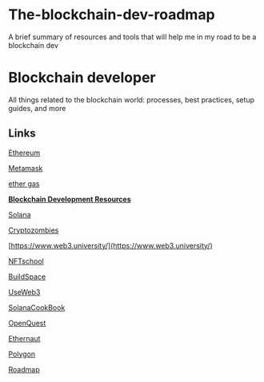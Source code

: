 # The-blockchain-dev-roadmap
A brief summary of resources and tools that will help me in my road to be a blockchain dev
# Blockchain developer

All things related to the blockchain world: processes, best practices, setup guides, and more

## Links

[Ethereum](https://ethereum.org/en/)

[Metamask](https://chrome.google.com/webstore/detail/metamask/nkbihfbeogaeaoehlefnkodbefgpgknn?hl=es)

[ether gas](https://ethgasstation.info/)

**[Blockchain Development Resources](https://github.com/PatrickAlphaC/Blockchain-Development-Resources)**

[Solana](https://solana.com/)

[Cryptozombies](https://cryptozombies.io/)

[https://www.web3.university/](https://www.web3.university/)

[NFTschool](https://nftschool.dev/)

[BuildSpace](https://buildspace.so/)

[UseWeb3](https://www.useweb3.xyz/)

[SolanaCookBook](https://solanacookbook.com/#contributing)

[OpenQuest](https://openquest.xyz/)

[Ethernaut](https://ethernaut.openzeppelin.com/)

[Polygon](https://www.polygon.technology/)

[Roadmap](https://vitto.cc/web3-and-solidity-smart-contracts-development-roadmap/)

